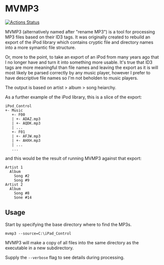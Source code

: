 # MVMP3

[![Actions Status](https://github.com/tetsuo13/MVMP3/workflows/Continuous%20integration/badge.svg)](https://github.com/tetsuo13/MVMP3/actions)

MVMP3 (alternatively named after "rename MP3") is a tool for processing MP3 files based on their ID3 tags. It was originally created to rebuild an export of the iPod library which contains cryptic file and directory names into a more symantic file structure.

Or, more to the point, to take an export of an iPod from many years ago that I no longer have and turn it into something more usable. It's true that ID3 tags are more meaningful than file names and leaving the export as it is will most likely be parsed correctly by any music player, however I prefer to have descriptive file names so I'm not beholden to music players.

The output is based on artist > album > song heiarchy.

As a further example of the iPod library, this is a slice of the export:

```
iPod_Control
+- Music
   +- F00
   | +- ADAZ.mp3
   | +- AQDK.mp3
   | ...
   +- F01
   | +- AFJW.mp3
   | +- AHXH.mp3
   | ...
   ...
```

and this would be the result of running MVMP3 against that export:

```
Artist 1
  Album
    Song #2
    Song #9
Artist 2
  Album
    Song #8
    Sone #14
```

## Usage

Start by specifying the base directory where to find the MP3s.

```
mvmp3 --source=C:\iPad_Control
```

MVMP3 will make a copy of all files into the same directory as the executable in a new subdirectory.

Supply the `--verbose` flag to see details during processing.
